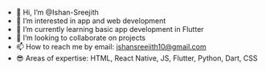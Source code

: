 - 👋 Hi, I’m @Ishan-Sreejith
- 👀 I’m interested in app and web development
- 🌱 I’m currently learning basic app development in Flutter
- 🗿 I’m looking to collaborate on projects
- 📫 How to reach me by email: ishansreejith10@gmail.com
- 😎 Areas of expertise: HTML, React Native, JS, Flutter, Python, Dart, CSS
